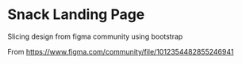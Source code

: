 # Snack Landing Page

Slicing design from figma community using bootstrap 
 
From
https://www.figma.com/community/file/1012354482855246941
